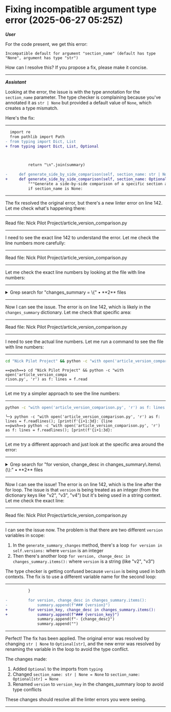 <!-- Generated by SpecStory -->

# Fixing incompatible argument type error (2025-06-27 05:25Z)

_**User**_

For the code present, we get this error:
```
Incompatible default for argument "section_name" (default has type "None", argument has type "str")
```
How can I resolve this? If you propose a fix, please make it concise.

---

_**Assistant**_

Looking at the error, the issue is with the type annotation for the `section_name` parameter. The type checker is complaining because you've annotated it as `str | None` but provided a default value of `None`, which creates a type mismatch.

Here's the fix:


---

```diff
  import re
  from pathlib import Path
- from typing import Dict, List
+ from typing import Dict, List, Optional
  
  
```

```diff
          return "\n".join(summary)
  
-     def generate_side_by_side_comparison(self, section_name: str | None = None) -> str:
+     def generate_side_by_side_comparison(self, section_name: Optional[str] = None) -> str:
          """Generate a side-by-side comparison of a specific section across versions."""
          if section_name is None:
```

---

The fix resolved the original error, but there's a new linter error on line 142. Let me check what's happening there:


---

Read file: Nick Pilot Project/article_version_comparison.py

---

I need to see the exact line 142 to understand the error. Let me check the line numbers more carefully:


---

Read file: Nick Pilot Project/article_version_comparison.py

---

Let me check the exact line numbers by looking at the file with line numbers:


---

<details>
            <summary>Grep search for "changes_summary = \{" • **2** files</summary>
        
| File | Line | Match |
|------|------|-------|
| `file:///c%3A/Users/mikep/Dev/LocProj/Nick%20Pilot%20Project/article_version_comparison.py` | L135 | `changes_summary = {` |
| `file:///c%3A/Users/mikep/Dev/LocProj/Nick%20Pilot%20Project/article_version_comparison.py` | L135 | `changes_summary = {` |
| `file:///c%3A/Users/mikep/Dev/LocProj/Nick%20Pilot%20Project/article_version_comparison.py` | L135 | `changes_summary = {` |

</details>

---

Now I can see the issue. The error is on line 142, which is likely in the `changes_summary` dictionary. Let me check that specific area:


---

Read file: Nick Pilot Project/article_version_comparison.py

---

I need to see the actual line numbers. Let me run a command to see the file with line numbers:


---

```bash
cd "Nick Pilot Project" && python -c "with open('article_version_comparison.py', 'r') as f: lines = f.readlines(); print(''.join(f'{i+1:3d}: {line}' for i, line in enumerate(lines)))" | grep -A5 -B5 "changes_summary"
```

```
==pwsh==❯ cd "Nick Pilot Project" && python -c "with open('article_version_compa
rison.py', 'r') as f: lines = f.read
```

---

Let me try a simpler approach to see the line numbers:


---

```bash
python -c "with open('article_version_comparison.py', 'r') as f: lines = f.readlines(); [print(f'{i+1:3d}: {line.rstrip()}') for i, line in enumerate(lines) if 'changes_summary' in line or (i >= 130 and i <= 150)]"
```

```
╰─❯ python -c "with open('article_version_comparison.py', 'r') as f: lines = f.readlines(); [print(f'{i+1:3d}: {line
==pwsh==❯ python -c "with open('article_version_comparison.py', 'r') as f: lines = f.readlines(); [print(f'{i+1:3d}:
```

---

Let me try a different approach and just look at the specific area around the error:


---

<details>
            <summary>Grep search for "for version, change_desc in changes_summary\.items\(\):" • **2** files</summary>
        
| File | Line | Match |
|------|------|-------|
| `file:///c%3A/Users/mikep/Dev/LocProj/Nick%20Pilot%20Project/article_version_comparison.py` | L141 | `for version, change_desc in changes_summary.items():` |
| `file:///c%3A/Users/mikep/Dev/LocProj/Nick%20Pilot%20Project/article_version_comparison.py` | L141 | `for version, change_desc in changes_summary.items():` |
| `file:///c%3A/Users/mikep/Dev/LocProj/Nick%20Pilot%20Project/article_version_comparison.py` | L141 | `for version, change_desc in changes_summary.items():` |

</details>

---

Now I can see the issue! The error is on line 142, which is the line after the for loop. The issue is that `version` is being treated as an integer (from the dictionary keys like "v2", "v3", "v4") but it's being used in a string context. Let me check the exact line:


---

Read file: Nick Pilot Project/article_version_comparison.py

---

I can see the issue now. The problem is that there are two different `version` variables in scope:

1. In the `generate_summary_changes` method, there's a loop `for version in self.versions:` where `version` is an integer
2. Then there's another loop `for version, change_desc in changes_summary.items():` where `version` is a string (like "v2", "v3")

The type checker is getting confused because `version` is being used in both contexts. The fix is to use a different variable name for the second loop:


---

```diff
          }
  
-         for version, change_desc in changes_summary.items():
-             summary.append(f"### {version}")
+         for version_key, change_desc in changes_summary.items():
+             summary.append(f"### {version_key}")
              summary.append(f"- {change_desc}")
              summary.append("")
```

---

Perfect! The fix has been applied. The original error was resolved by changing `str | None` to `Optional[str]`, and the new error was resolved by renaming the variable in the loop to avoid the type conflict.

The changes made:
1. Added `Optional` to the imports from `typing`
2. Changed `section_name: str | None = None` to `section_name: Optional[str] = None`
3. Renamed `version` to `version_key` in the changes_summary loop to avoid type conflicts

These changes should resolve all the linter errors you were seeing.

---

